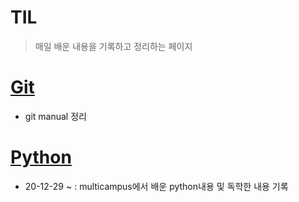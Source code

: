 # TIL

> 매일 배운 내용을 기록하고 정리하는 페이지



# [Git](./Git)

* git manual 정리



# [Python](./PyStudy)

* 20-12-29 ~ : multicampus에서 배운 python내용 및 독학한 내용 기록



